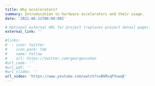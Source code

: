 ```yaml
---
title: Why accelerators?
summary: Introducation to hardware accelerators and their usage.
date: '2021-06-21T00:00:00Z'

# Optional external URL for project (replaces project detail page).
external_link: ''

#links:
#  - icon: twitter
#    icon_pack: fab
#    name: Follow
#    url: https://twitter.com/georgecushen
#url_code: ''
#url_pdf: ''
#url_slides: ''
url_video: 'https://www.youtube.com/watch?v=BGMsqP3vwqE'
---
```

